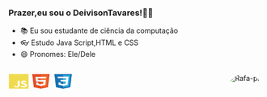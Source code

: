 ### Prazer,eu sou o DeivisonTavares!🐱‍👤 ###

- 📚 Eu sou estudante de ciência da computação
- 👓 Estudo Java Script,HTML e CSS
- 😄 Pronomes: Ele/Dele

<div style="display: inline_block"><br>
  <img align="center" alt="DeivisonTavares-Js" height="30" width="40" src="https://raw.githubusercontent.com/devicons/devicon/master/icons/javascript/javascript-plain.svg">
  <img align="center" alt="DeivisonTavares-HTML" height="30" width="40" src="https://raw.githubusercontent.com/devicons/devicon/master/icons/html5/html5-original.svg">
  <img align="center" alt="DeivisonTavares-CSS" height="30" width="40" src="https://raw.githubusercontent.com/devicons/devicon/master/icons/css3/css3-original.svg">
  <img align="right" alt="Rafa-pic" height="150" style="border-radius:50px;" 
    
</div>
